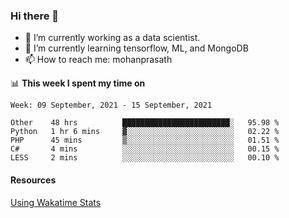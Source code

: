 ### Hi there 👋

- 🔭 I’m currently working as a data scientist.
- 🌱 I’m currently learning tensorflow, ML, and MongoDB
- 📫 How to reach me: mohanprasath

📊 **This week I spent my time on**
<!--START_SECTION:waka-->
```text
Week: 09 September, 2021 - 15 September, 2021

Other    48 hrs          ████████████████████████░   95.98 % 
Python   1 hr 6 mins     ▓░░░░░░░░░░░░░░░░░░░░░░░░   02.22 % 
PHP      45 mins         ▒░░░░░░░░░░░░░░░░░░░░░░░░   01.51 % 
C#       4 mins          ░░░░░░░░░░░░░░░░░░░░░░░░░   00.15 % 
LESS     2 mins          ░░░░░░░░░░░░░░░░░░░░░░░░░   00.10 % 
```
<!--END_SECTION:waka-->

#### Resources
[Using Wakatime Stats](https://github.com/marketplace/actions/waka-readme)

